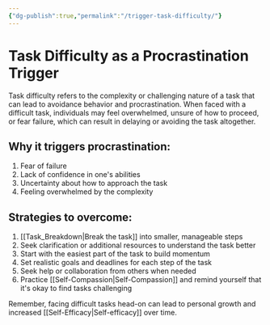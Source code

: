 ```yaml
---
{"dg-publish":true,"permalink":"/trigger-task-difficulty/"}
---
```


# Task Difficulty as a Procrastination Trigger

Task difficulty refers to the complexity or challenging nature of a task that can lead to avoidance behavior and procrastination. When faced with a difficult task, individuals may feel overwhelmed, unsure of how to proceed, or fear failure, which can result in delaying or avoiding the task altogether.

## Why it triggers procrastination:
1. Fear of failure
2. Lack of confidence in one's abilities
3. Uncertainty about how to approach the task
4. Feeling overwhelmed by the complexity

## Strategies to overcome:
1. [[Task_Breakdown\|Break the task]] into smaller, manageable steps
2. Seek clarification or additional resources to understand the task better
3. Start with the easiest part of the task to build momentum
4. Set realistic goals and deadlines for each step of the task
5. Seek help or collaboration from others when needed
6. Practice [[Self-Compassion\|Self-Compassion]] and remind yourself that it's okay to find tasks challenging

Remember, facing difficult tasks head-on can lead to personal growth and increased [[Self-Efficacy\|Self-efficacy]] over time.

